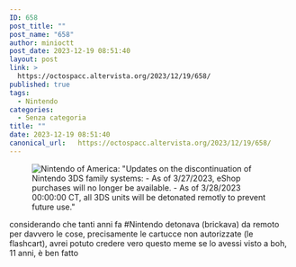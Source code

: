 ```yaml
---
ID: 658
post_title: ""
post_name: "658"
author: minioctt
post_date: 2023-12-19 08:51:40
layout: post
link: >
  https://octospacc.altervista.org/2023/12/19/658/
published: true
tags:
  - Nintendo
categories:
  - Senza categoria
title: ""
date: 2023-12-19 08:51:40
canonical_url:   https://octospacc.altervista.org/2023/12/19/658/
---
```

<!-- wp:image {"id":657,"sizeSlug":"large","linkDestination":"none"} -->
<figure class="wp-block-image size-large"><img src="{{site.cdnurl}}/assets/uploads/2023/12/20231219_0848236536814266420703422-320x446.jpg" alt="Nintendo of America: &quot;Updates on the discontinuation of Nintendo 3DS family systems:
- As of 3/27/2023, eShop purchases will no longer be available.
- As of 3/28/2023 00:00:00 CT, all 3DS units will be detonated remotly to prevent future use.&quot;" class="wp-image-657"/></figure>
<!-- /wp:image -->

<!-- wp:paragraph -->
<p></p>
<!-- /wp:paragraph -->

<!-- wp:paragraph -->
<p>considerando che tanti anni fa #Nintendo detonava (brickava) da remoto per davvero le cose, precisamente le cartucce non autorizzate (le flashcart), avrei potuto credere vero questo meme se lo avessi visto a boh, 11 anni, è ben fatto</p>
<!-- /wp:paragraph -->